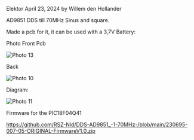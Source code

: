 Elektor April 23, 2024
by Willem den Hollander 

AD9851 DDS till 70MHz Sinus and square.

Made a pcb for it, it can be used with a 3,7V Battery:


Photo Front Pcb

![Photo 13](https://github.com/RSZ-Nld/DDS-AD9851_-1-70MHz-/blob/main/Front.JPG)


Back

![Photo 10](https://github.com/RSZ-Nld/DDS-AD9851_-1-70MHz-/blob/main/Back.JPG)

Diagram:

![Photo 11](https://github.com/RSZ-Nld/DDS-AD9851_-1-70MHz-/blob/main/Back.JPG)


Firmware for the PIC18F04Q41

https://github.com/RSZ-Nld/DDS-AD9851_-1-70MHz-/blob/main/230695-007-05-ORIGINAL-FirmwareV1.0.zip







